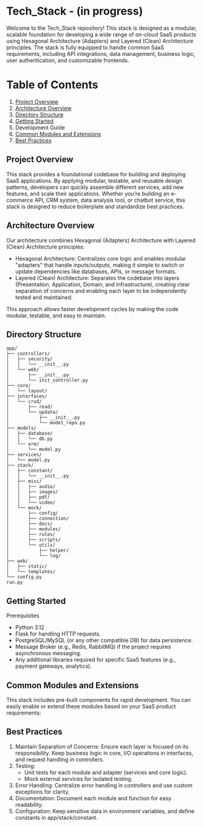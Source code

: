 # Tech_Stack - (in progress)
Welcome to the Tech_Stack repository! This stack is designed as a modular, scalable foundation for developing a wide range of on-cloud SaaS products using Hexagonal Architecture (Adapters) and Layered (Clean) Architecture principles. The stack is fully equipped to handle common SaaS requirements, including API integrations, data management, business logic, user authentication, and customizable frontends.

# Table of Contents
1. [Project Overview](#Project-Overview)
2. [Architecture Overview](#Architecture-Overview)
3. [Directory Structure](#Directory-Structure)
4. [Getting Started](#Getting-Started)
5. Development Guide
6. [Common Modules and Extensions](#Common-Modules-and-Extensions)
7. [Best Practices](#Best-Practices)

## Project Overview
This stack provides a foundational codebase for building and deploying SaaS applications. By applying modular, testable, and reusable design patterns, developers can quickly assemble different services, add new features, and scale their applications. Whether you’re building an e-commerce API, CRM system, data analysis tool, or chatbot service, this stack is designed to reduce boilerplate and standardize best practices.

## Architecture Overview
Our architecture combines Hexagonal (Adapters) Architecture with Layered (Clean) Architecture principles:

* Hexagonal Architecture: Centralizes core logic and enables modular "adapters" that handle inputs/outputs, making it simple to switch or update dependencies like databases, APIs, or message formats.
* Layered (Clean) Architecture: Separates the codebase into layers (Presentation, Application, Domain, and Infrastructure), creating clear separation of concerns and enabling each layer to be independently tested and maintained.  

This approach allows faster development cycles by making the code modular, testable, and easy to maintain.

## Directory Structure
```
app/
├── controllers/
│   ├── security/
│   │   └── __init__.py
│   └── web/
│       ├── __init__.py
│       └── init_controller.py
├── core/
│   └── layout/
├── interfaces/
│   └── crud/
│       ├── read/
│       └── update/
│           ├── __init__.py
│           └── model_repo.py
├── models/
│   ├── database/
│   │   └── db.py
│   └── orm/
│       └── model.py
├── services/
│   └── model.py
├── stack/
│   ├── constant/
│   │   └── __init__.py
│   ├── misc/
│   │   ├── audio/
│   │   ├── images/
│   │   ├── pdf/
│   │   └── video/
│   └── mock/
│       ├── config/
│       ├── connection/
│       ├── docs/
│       ├── modules/
│       ├── rules/
│       ├── scripts/
│       └── utils/
│           ├── helper/
│           └── log/
├── web/
│   ├── static/
│   └── templates/
└── config.py
run.py
```

## Getting Started
Prerequisites
* Python 3.12
* Flask for handling HTTP requests.
* PostgreSQL/MySQL (or any other compatible DB) for data persistence.
* Message Broker (e.g., Redis, RabbitMQ) if the project requires asynchronous messaging.
* Any additional libraries required for specific SaaS features (e.g., payment gateways, analytics).

## Common Modules and Extensions
This stack includes pre-built components for rapid development. You can easily enable or extend these modules based on your SaaS product requirements:

## Best Practices
1. Maintain Separation of Concerns: Ensure each layer is focused on its responsibility. Keep business logic in core, I/O operations in interfaces, and request handling in controllers.
2. Testing:
    * Unit tests for each module and adapter (services and core logic).
    * Mock external services for isolated testing.
3. Error Handling: Centralize error handling in controllers and use custom exceptions for clarity.
4. Documentation: Document each module and function for easy readability.
5. Configuration: Keep sensitive data in environment variables, and define constants in app/stack/constant.
